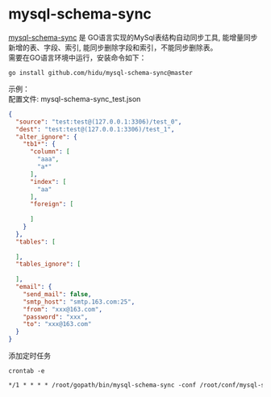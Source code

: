 # mysql-schema-sync
[mysql-schema-sync](https://github.com/hidu/mysql-schema-sync) 是
GO语言实现的MySql表结构自动同步工具, 能增量同步新增的表、字段、索引, 能同步删除字段和索引，不能同步删除表。<br>
需要在GO语言环境中运行，安装命令如下：
```shell
go install github.com/hidu/mysql-schema-sync@master
```
示例：<br>
配置文件: mysql-schema-sync_test.json
```json
{
  "source": "test:test@(127.0.0.1:3306)/test_0",
  "dest": "test:test@(127.0.0.1:3306)/test_1",
  "alter_ignore": {
    "tb1*": {
      "column": [
        "aaa",
        "a*"
      ],
      "index": [
        "aa"
      ],
      "foreign": [
        
      ]
    }
  },
  "tables": [
    
  ],
  "tables_ignore": [
    
  ],
  "email": {
    "send_mail": false,
    "smtp_host": "smtp.163.com:25",
    "from": "xxx@163.com",
    "password": "xxx",
    "to": "xxx@163.com"
  }
}
```
添加定时任务
```shell
crontab -e
```
```txt
*/1 * * * * /root/gopath/bin/mysql-schema-sync -conf /root/conf/mysql-schema-sync_test.json -sync -drop >> /var/log/mysql-schema-sync/test.log 2>&1
```
